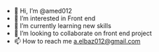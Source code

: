 - 👋 Hi, I’m @amed012
- 👀 I’m interested in Front end 
- 🌱 I’m currently learning new skills
- 💞️ I’m looking to collaborate on front end project
- 📫 How to reach me a.elbaz012@gmail.com

<!---
amed012/amed012 is a ✨ special ✨ repository because its `README.md` (this file) appears on your GitHub profile.
You can click the Preview link to take a look at your changes.
--->
